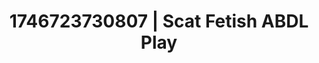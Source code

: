 ---
categories:
- Tan lines & lingerie
- Nerdy seduction
- Erotic adventure
- AI-generated
- Cosplay
- ASMR
- Caressing curves
- AI girlfriend fantasy
image: /assets/images/1746723730807.png
layout: post
seo:
  description: Featured content with exclusive Scat Fetish, ABDL Play. HD images available.
  keywords: Scat Fetish, ABDL Play
  og_image: /assets/images/1746723730807.png
  schema_type: VisualArtwork
tags:
- '#1746723730807'
- ABDL Play
- Scat Fetish
title: 1746723730807 | Scat Fetish ABDL Play
---
